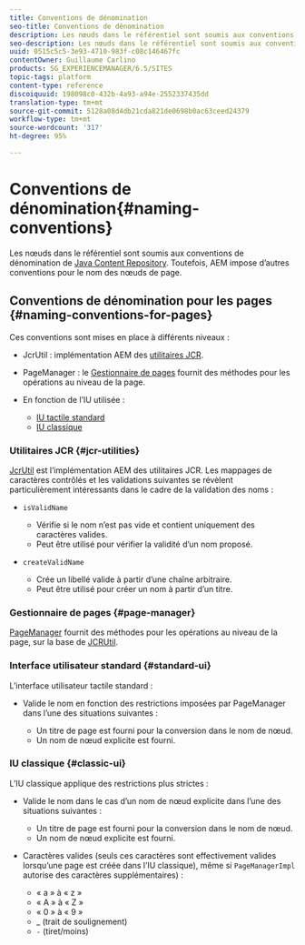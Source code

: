 ```yaml
---
title: Conventions de dénomination
seo-title: Conventions de dénomination
description: Les nœuds dans le référentiel sont soumis aux conventions de dénomination du référentiel Java Content
seo-description: Les nœuds dans le référentiel sont soumis aux conventions de dénomination du référentiel Java Content
uuid: 0515c5c5-3e93-4710-983f-c08c146467fc
contentOwner: Guillaume Carlino
products: SG_EXPERIENCEMANAGER/6.5/SITES
topic-tags: platform
content-type: reference
discoiquuid: 198098c0-432b-4a93-a94e-2552337435dd
translation-type: tm+mt
source-git-commit: 5128a08d4db21cda821de0698b0ac63ceed24379
workflow-type: tm+mt
source-wordcount: '317'
ht-degree: 95%

---
```



# Conventions de dénomination{#naming-conventions}

Les nœuds dans le référentiel sont soumis aux conventions de dénomination de [Java Content Repository](/help/sites-developing/the-basics.md#java-content-repository). Toutefois, AEM impose d’autres conventions pour le nom des nœuds de page.

## Conventions de dénomination pour les pages {#naming-conventions-for-pages}

Ces conventions sont mises en place à différents niveaux :

* JcrUtil : implémentation AEM des [utilitaires JCR](#jcr-utilities).
* PageManager : le [Gestionnaire de pages](#page-manager) fournit des méthodes pour les opérations au niveau de la page.
* En fonction de l’IU utilisée :

   * [IU tactile standard](#standard-ui)
   * [IU classique](#classic-ui)

### Utilitaires JCR {#jcr-utilities}

[JcrUtil](https://helpx.adobe.com/experience-manager/6-5/sites/developing/using/reference-materials/javadoc/index.html?com/day/cq/commons/jcr/JcrUtil.html) est l’implémentation AEM des utilitaires JCR. Les mappages de caractères contrôlés et les validations suivantes se révèlent particulièrement intéressants dans le cadre de la validation des noms :

* `isValidName`

   * Vérifie si le nom n’est pas vide et contient uniquement des caractères valides.
   * Peut être utilisé pour vérifier la validité d’un nom proposé.

* `createValidName`

   * Crée un libellé valide à partir d’une chaîne arbitraire.
   * Peut être utilisé pour créer un nom à partir d’un titre.

### Gestionnaire de pages {#page-manager}

[PageManager](https://helpx.adobe.com/fr/experience-manager/6-5/sites/developing/using/reference-materials/javadoc/com/day/cq/wcm/api/PageManager.html) fournit des méthodes pour les opérations au niveau de la page, sur la base de [JCRUtil](#jcr-utilities).

### Interface utilisateur standard {#standard-ui}

L’interface utilisateur tactile standard :

* Valide le nom en fonction des restrictions imposées par PageManager dans l’une des situations suivantes :

   * Un titre de page est fourni pour la conversion dans le nom de nœud.
   * Un nom de nœud explicite est fourni.

### IU classique {#classic-ui}

L’IU classique applique des restrictions plus strictes :

* Valide le nom dans le cas d’un nom de nœud explicite dans l’une des situations suivantes :

   * Un titre de page est fourni pour la conversion dans le nom de nœud.
   * Un nom de nœud explicite est fourni.

* Caractères valides (seuls ces caractères sont effectivement valides lorsqu’une page est créée dans l’IU classique), même si `PageManagerImpl` autorise des caractères supplémentaires) :

   * « a » à « z »
   * « A » à « Z »
   * « 0 » à « 9 »
   * _ (trait de soulignement)
   * `-` (tiret/moins)


